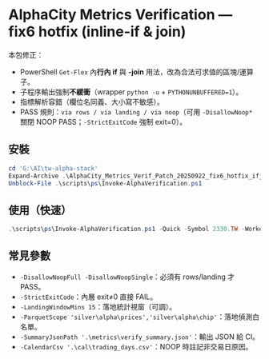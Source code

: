 # AlphaCity Metrics Verification — fix6 hotfix (inline-if & join)
本包修正：
- PowerShell `Get-Flex` 內**行內 if** 與 **-join** 用法，改為合法可求值的區塊/運算子。
- 子程序輸出強制**不緩衝**（wrapper `python -u` + `PYTHONUNBUFFERED=1`）。
- 指標解析容錯（欄位名同義、大小寫不敏感）。
- PASS 規則：`via rows / via landing / via noop`（可用 `-DisallowNoop*` 關閉 NOOP PASS；`-StrictExitCode` 強制 exit=0）。

## 安裝
```powershell
cd 'G:\AI\tw-alpha-stack'
Expand-Archive .\AlphaCity_Metrics_Verif_Patch_20250922_fix6_hotfix_ifjoin.zip -DestinationPath . -Force
Unblock-File .\scripts\ps\Invoke-AlphaVerification.ps1
```

## 使用（快速）
```powershell
.\scripts\ps\Invoke-AlphaVerification.ps1 -Quick -Symbol 2330.TW -Workers 6 -Qps 1.6 -VerboseCmd
```

## 常見參數
- `-DisallowNoopFull -DisallowNoopSingle`：必須有 rows/landing 才 PASS。
- `-StrictExitCode`：內層 exit≠0 直接 FAIL。
- `-LandingWindowMins 15`：落地統計視窗（可調）。
- `-ParquetScope 'silver\alpha\prices','silver\alpha\chip'`：落地偵測白名單。
- `-SummaryJsonPath '.\metrics\verify_summary.json'`：輸出 JSON 給 CI。
- `-CalendarCsv '.\cal\trading_days.csv'`：NOOP 時註記非交易日原因。

